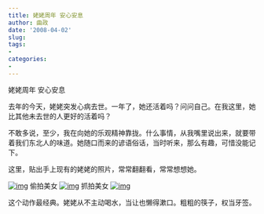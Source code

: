 ```yaml
---
title: 姥姥周年 安心安息
author: 曲政
date: '2008-04-02'
slug: 
tags:
- 
categories:
- 
---
```


姥姥周年 安心安息

去年的今天，姥姥突发心病去世。一年了，她还活着吗？问问自己。在我这里，她比其他未去世的人更好的活着吗？

不敢多说，至少，我在向她的乐观精神靠拢。什么事情，从我嘴里说出来，就要带着我们东北人的味道。她随口而来的谚语俗话，当时听来，那么有趣，可惜没能记下。

这里，贴出手上现有的姥姥的照片，常常翻翻看，常常想想她。

[![img](https://tva1.sinaimg.cn/large/006tNbRwgy1g9zflfmtemj30im0dzwfb.jpg)](http://sz.photo.store.qq.com/http_imgload.cgi?/rurl2=afb3fdb771dbe301bf16c9c5427f0f792650c2da5221a971e714cb88777ee4b5dad891fa2a10943332705f73012d732066ccc6f65b0f499b7ac897ef3b995fb7fc90913b301b0bd82fe3675c1d7402ea372f4fe2)
偷拍美女
[![img](https://tva1.sinaimg.cn/large/006tNbRwgy1g9zfljb4tnj30im0dz753.jpg)](http://sz.photo.store.qq.com/http_imgload.cgi?/rurl2=6f378ae8d3ac9e8e134052dd828b9f76c939612a80a993d6d29fc712f7aaa8a7247b591817d63314800ef60266e9dd23884c164e69f584ea4ec0dda5d29858493a4d8bb568f1d400c1f676ddb0d0fab415b14e07)
抓拍美女
[![img](https://tva1.sinaimg.cn/large/006tNbRwgy1g9zflie0rij30im0dzwfb.jpg)](http://sz.photo.store.qq.com/http_imgload.cgi?/rurl2=0be88e03f5670c00c72e0b11acbef4355bed86edba862f6101c8c83281f19d52db657bf5a312e0abb204481112dd54257377cb03c8471801325ca26890c642650343174c5f7e952060ae6870d4981e0a3a49e9c0)

这个动作最经典。姥姥从不主动喝水，当让也懒得漱口。粗粗的筷子，权当牙签。                                                                                            